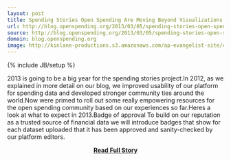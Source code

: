 ```yaml
---
layout: post
title: Spending Stories Open Spending Are Moving Beyond Visualizations
url: http://blog.openspending.org/2013/03/05/spending-stories-open-spending-are-moving-beyond-visualizations/
source: http://blog.openspending.org/2013/03/05/spending-stories-open-spending-are-moving-beyond-visualizations/
domain: blog.openspending.org
image: http://kinlane-productions.s3.amazonaws.com/ap-evangelist-site/curated/screenshots/9352_api500_com.png
---
```

{% include JB/setup %}<p>2013 is going to be a big year for the spending stories project.In 2012, as we explained in more detail on our blog, we improved usability of our platform for spending data and developed stronger community ties around the world.Now were primed to roll out some really empowering resources for the open spending community based on our experiences so far.Heres a look at what to expect in 2013.Badge of approval To build on our reputation as a trusted source of financial data we will introduce badges that show for each dataset uploaded that it has been approved and sanity-checked by our platform editors.</p>
<center><p><a href="http://blog.openspending.org/2013/03/05/spending-stories-open-spending-are-moving-beyond-visualizations/" style='padding:25px; font-sze:18px; font-weight: bold;'>Read Full Story</a></p></center>
